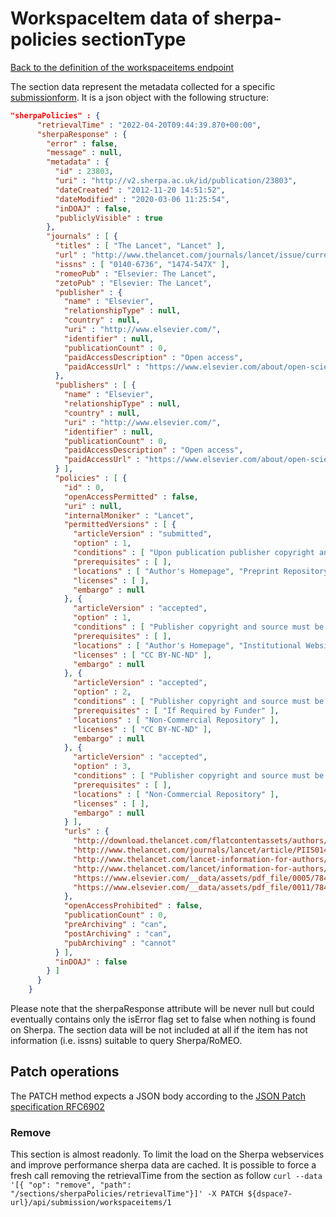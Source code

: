 # WorkspaceItem data of sherpa-policies sectionType
[Back to the definition of the workspaceitems endpoint](workspaceitems.md)

The section data represent the metadata collected for a specific [submissionform](submissionforms.md).
It is a json object with the following structure:

```json
"sherpaPolicies" : {
      "retrievalTime" : "2022-04-20T09:44:39.870+00:00",
      "sherpaResponse" : {
        "error" : false,
        "message" : null,
        "metadata" : {
          "id" : 23803,
          "uri" : "http://v2.sherpa.ac.uk/id/publication/23803",
          "dateCreated" : "2012-11-20 14:51:52",
          "dateModified" : "2020-03-06 11:25:54",
          "inDOAJ" : false,
          "publiclyVisible" : true
        },
        "journals" : [ {
          "titles" : [ "The Lancet", "Lancet" ],
          "url" : "http://www.thelancet.com/journals/lancet/issue/current",
          "issns" : [ "0140-6736", "1474-547X" ],
          "romeoPub" : "Elsevier: The Lancet",
          "zetoPub" : "Elsevier: The Lancet",
          "publisher" : {
            "name" : "Elsevier",
            "relationshipType" : null,
            "country" : null,
            "uri" : "http://www.elsevier.com/",
            "identifier" : null,
            "publicationCount" : 0,
            "paidAccessDescription" : "Open access",
            "paidAccessUrl" : "https://www.elsevier.com/about/open-science/open-access"
          },
          "publishers" : [ {
            "name" : "Elsevier",
            "relationshipType" : null,
            "country" : null,
            "uri" : "http://www.elsevier.com/",
            "identifier" : null,
            "publicationCount" : 0,
            "paidAccessDescription" : "Open access",
            "paidAccessUrl" : "https://www.elsevier.com/about/open-science/open-access"
          } ],
          "policies" : [ {
            "id" : 0,
            "openAccessPermitted" : false,
            "uri" : null,
            "internalMoniker" : "Lancet",
            "permittedVersions" : [ {
              "articleVersion" : "submitted",
              "option" : 1,
              "conditions" : [ "Upon publication publisher copyright and source must be acknowledged", "Upon publication must link to publisher version" ],
              "prerequisites" : [ ],
              "locations" : [ "Author's Homepage", "Preprint Repository" ],
              "licenses" : [ ],
              "embargo" : null
            }, {
              "articleVersion" : "accepted",
              "option" : 1,
              "conditions" : [ "Publisher copyright and source must be acknowledged", "Must link to publisher version" ],
              "prerequisites" : [ ],
              "locations" : [ "Author's Homepage", "Institutional Website" ],
              "licenses" : [ "CC BY-NC-ND" ],
              "embargo" : null
            }, {
              "articleVersion" : "accepted",
              "option" : 2,
              "conditions" : [ "Publisher copyright and source must be acknowledged", "Must link to publisher version" ],
              "prerequisites" : [ "If Required by Funder" ],
              "locations" : [ "Non-Commercial Repository" ],
              "licenses" : [ "CC BY-NC-ND" ],
              "embargo" : null
            }, {
              "articleVersion" : "accepted",
              "option" : 3,
              "conditions" : [ "Publisher copyright and source must be acknowledged", "Must link to publisher version" ],
              "prerequisites" : [ ],
              "locations" : [ "Non-Commercial Repository" ],
              "licenses" : [ ],
              "embargo" : null
            } ],
            "urls" : {
              "http://download.thelancet.com/flatcontentassets/authors/lancet-information-for-authors.pdf" : "Guidelines for Authors",
              "http://www.thelancet.com/journals/lancet/article/PIIS0140-6736%2813%2960720-5/fulltext" : "The Lancet journals welcome a new open access policy",
              "http://www.thelancet.com/lancet-information-for-authors/after-publication" : "What happens after publication?",
              "http://www.thelancet.com/lancet/information-for-authors/disclosure-of-results" : "Disclosure of results before publication",
              "https://www.elsevier.com/__data/assets/pdf_file/0005/78476/external-embargo-list.pdf" : "Journal Embargo Period List",
              "https://www.elsevier.com/__data/assets/pdf_file/0011/78473/UK-Embargo-Periods.pdf" : "Journal Embargo List for UK Authors"
            },
            "openAccessProhibited" : false,
            "publicationCount" : 0,
            "preArchiving" : "can",
            "postArchiving" : "can",
            "pubArchiving" : "cannot"
          } ],
          "inDOAJ" : false
        } ]
      }
    }
```

Please note that the sherpaResponse attribute will be never null but could eventually contains only the isError flag set to false when nothing is found on Sherpa.
The section data will be not included at all if the item has not information (i.e. issns) suitable to query Sherpa/RoMEO.

## Patch operations
The PATCH method expects a JSON body according to the [JSON Patch specification RFC6902](https://tools.ietf.org/html/rfc6902)

### Remove
This section is almost readonly. To limit the load on the Sherpa webservices and improve performance sherpa data are cached. It is possible to force a fresh call removing the retrievalTime from the section as follow
`curl --data '[{ "op": "remove", "path": "/sections/sherpaPolicies/retrievalTime"}]' -X PATCH ${dspace7-url}/api/submission/workspaceitems/1`


